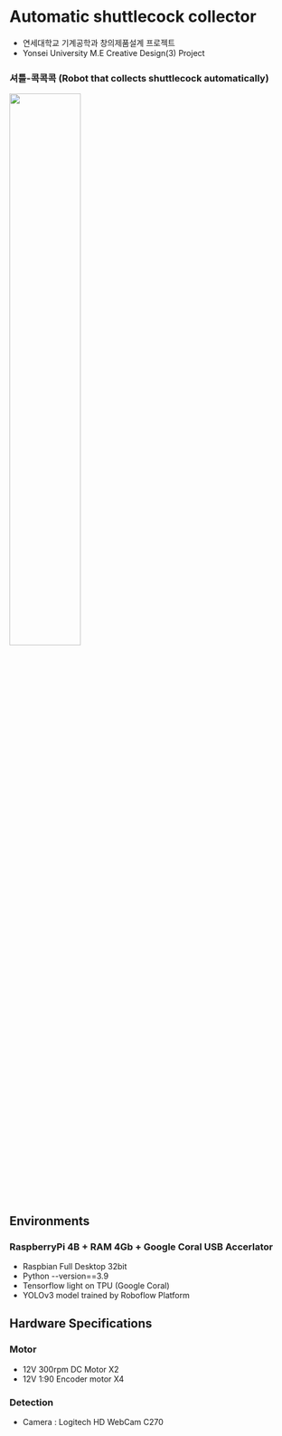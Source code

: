 # Automatic shuttlecock collector 
- 연세대학교 기계공학과 창의제품설계 프로젝트
- Yonsei University M.E Creative Design(3) Project

### 셔틀-콕콕콕 (Robot that collects shuttlecock automatically)
<img width="50%" src="https://github.com/kxxbeomjun/Auto-Shuttlecock-collector/assets/121419945/5679938e-e7b1-4460-9d79-0c3ae8ca642a">

## Environments
### RaspberryPi 4B + RAM 4Gb + Google Coral USB Accerlator
- Raspbian Full Desktop 32bit
- Python --version==3.9
- Tensorflow light on TPU (Google Coral)
- YOLOv3 model trained by Roboflow Platform

## Hardware Specifications
### Motor
- 12V 300rpm DC Motor X2
- 12V 1:90 Encoder motor X4

### Detection
- Camera : Logitech HD WebCam C270
